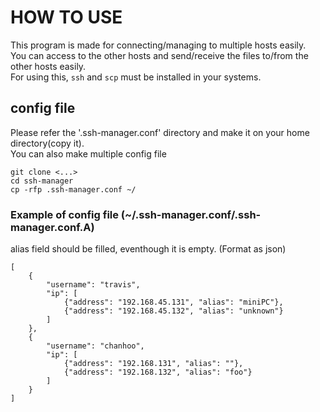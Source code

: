 # HOW TO USE
This program is made for connecting/managing to multiple hosts easily.  
You can access to the other hosts and send/receive the files to/from the other hosts easily.  
For using this, `ssh` and `scp` must be installed in your systems.  

## config file
Please refer the '.ssh-manager.conf' directory and make it on your home directory(copy it).  
You can also make multiple config file  
```
git clone <...>
cd ssh-manager
cp -rfp .ssh-manager.conf ~/
```

### Example of config file (~/.ssh-manager.conf/.ssh-manager.conf.A)
alias field should be filled, eventhough it is empty. (Format as json)  
```
[
    {
        "username": "travis",
        "ip": [
            {"address": "192.168.45.131", "alias": "miniPC"},
            {"address": "192.168.45.132", "alias": "unknown"}
        ]
    },
    {
        "username": "chanhoo",
        "ip": [
            {"address": "192.168.131", "alias": ""},
            {"address": "192.168.132", "alias": "foo"}
        ]
    }
]
```
